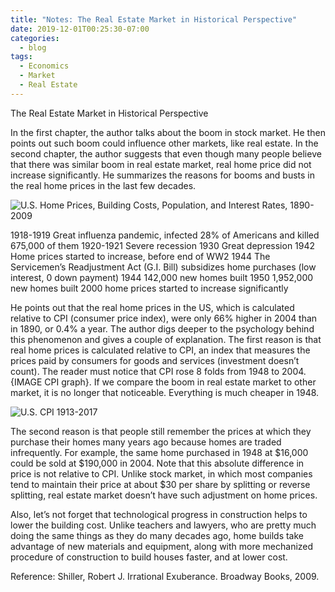 ```yaml
---
title: "Notes: The Real Estate Market in Historical Perspective"
date: 2019-12-01T00:25:30-07:00
categories:
  - blog
tags:
  - Economics
  - Market
  - Real Estate
---
```


The Real Estate Market in Historical Perspective

In the first chapter, the author talks about the boom in stock market. He then points out such boom could influence other markets, like real estate. In the second chapter, the author suggests that even though many people believe that there was similar boom in real estate market, real home price did not increase significantly. He summarizes the reasons for booms and busts in the real home prices in the last few decades.

![U.S. Home Prices, Building Costs, Population, and Interest Rates, 1890-2009](https://blogassetsstorage.blob.core.windows.net/images/us-home-prices-building-costs-population-and-interest-rates-1890-2009.png)

1918-1919 Great influenza pandemic, infected 28% of Americans and killed 675,000 of them
1920-1921 Severe recession
1930 Great depression
1942 Home prices started to increase, before end of WW2
1944 The Servicemen’s Readjustment Act (G.I. Bill) subsidizes home purchases (low interest, 0 down payment)
1944 142,000 new homes built
1950 1,952,000 new homes built
2000 home prices started to increase significantly 

He points out that the real home prices in the US, which is calculated relative to CPI (consumer price index), were only 66% higher in 2004 than in 1890, or 0.4% a year. The author digs deeper to the psychology behind this phenomenon and gives a couple of explanation. 
The first reason is that real home prices is calculated relative to CPI, an index that measures the prices paid by consumers for goods and services (investment doesn’t count). The reader must notice that CPI rose 8 folds from 1948 to 2004. {IMAGE CPI graph}. If we compare the boom in real estate market to other market, it is no longer that noticeable. Everything is much cheaper in 1948.

![U.S. CPI 1913-2017](https://blogassetsstorage.blob.core.windows.net/images/us-cpi-1913-2017.svg)

The second reason is that people still remember the prices at which they purchase their homes many years ago because homes are traded infrequently. For example, the same home purchased in 1948 at $16,000 could be sold at $190,000 in 2004. Note that this absolute difference in price is not relative to CPI. Unlike stock market, in which most companies tend to maintain their price at about $30 per share by splitting or reverse splitting, real estate market doesn’t have such adjustment on home prices. 

Also, let’s not forget that technological progress in construction helps to lower the building cost. Unlike teachers and lawyers, who are pretty much doing the same things as they do many decades ago, home builds take advantage of new materials and equipment, along with more mechanized procedure of construction to build houses faster, and at lower cost. 


Reference:
Shiller, Robert J. Irrational Exuberance. Broadway Books, 2009.
